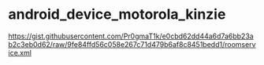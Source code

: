 # android_device_motorola_kinzie

https://gist.githubusercontent.com/Pr0gmaT1k/e0cbd62dd44a6d7a6bb23ab2c3eb0d62/raw/9fe84ffd56c058e267c71d479b6af8c8451bedd1/roomservice.xml
